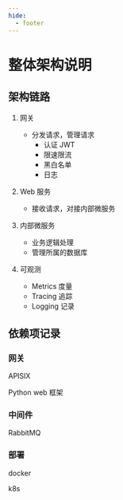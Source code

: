 ```yaml
---
hide:
  - footer
---
```



# 整体架构说明

## 架构链路

1. 网关

     - 分发请求，管理请求
       - 认证 JWT
       - 限速限流
       - 黑白名单
       - 日志

2. Web 服务

     - 接收请求，对接内部微服务

3. 内部微服务

     - 业务逻辑处理
     - 管理所属的数据库

4. 可观测
   
     - Metrics 度量
     - Tracing 追踪
     - Logging 记录

## 依赖项记录

### 网关
  
APISIX

Python web 框架

### 中间件

RabbitMQ

### 部署

docker

k8s



